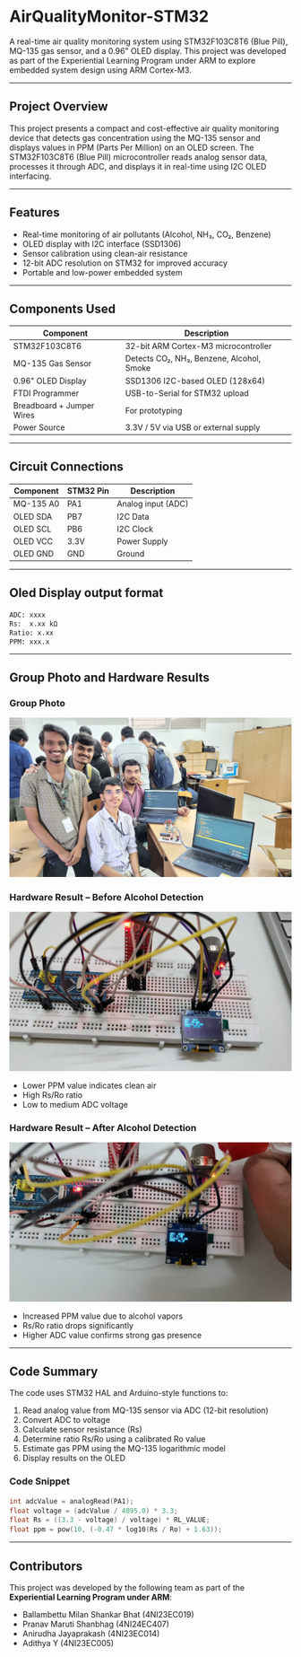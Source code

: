 # AirQualityMonitor-STM32

A real-time air quality monitoring system using STM32F103C8T6 (Blue Pill), MQ-135 gas sensor, and a 0.96" OLED display. This project was developed as part of the Experiential Learning Program under ARM to explore embedded system design using ARM Cortex-M3.

---

## Project Overview

This project presents a compact and cost-effective air quality monitoring device that detects gas concentration using the MQ-135 sensor and displays values in PPM (Parts Per Million) on an OLED screen. The STM32F103C8T6 (Blue Pill) microcontroller reads analog sensor data, processes it through ADC, and displays it in real-time using I2C OLED interfacing.

---

## Features

- Real-time monitoring of air pollutants (Alcohol, NH₃, CO₂, Benzene)
- OLED display with I2C interface (SSD1306)
- Sensor calibration using clean-air resistance
- 12-bit ADC resolution on STM32 for improved accuracy
- Portable and low-power embedded system

---

## Components Used

| Component              | Description                                      |
|------------------------|--------------------------------------------------|
| STM32F103C8T6          | 32-bit ARM Cortex-M3 microcontroller             |
| MQ-135 Gas Sensor      | Detects CO₂, NH₃, Benzene, Alcohol, Smoke        |
| 0.96" OLED Display     | SSD1306 I2C-based OLED (128x64)                  |
| FTDI Programmer        | USB-to-Serial for STM32 upload                   |
| Breadboard + Jumper Wires | For prototyping                             |
| Power Source           | 3.3V / 5V via USB or external supply             |

---

## Circuit Connections

| Component   | STM32 Pin | Description           |
|-------------|-----------|-----------------------|
| MQ-135 A0   | PA1       | Analog input (ADC)    |
| OLED SDA    | PB7       | I2C Data              |
| OLED SCL    | PB6       | I2C Clock             |
| OLED VCC    | 3.3V      | Power Supply          |
| OLED GND    | GND       | Ground                |

---
## Oled Display output format
```
ADC: xxxx
Rs:  x.xx kΩ
Ratio: x.xx
PPM: xxx.x
```
---

## Group Photo and Hardware Results

### Group Photo

![Group Photo](images/group_photo.jpg)

### Hardware Result – Before Alcohol Detection

![Before Alcohol Detection](images/oled_before.jpg)

- Lower PPM value indicates clean air
- High Rs/Ro ratio
- Low to medium ADC voltage

### Hardware Result – After Alcohol Detection

![After Alcohol Detection](images/oled_after.jpg)

- Increased PPM value due to alcohol vapors
- Rs/Ro ratio drops significantly
- Higher ADC value confirms strong gas presence

---

## Code Summary

The code uses STM32 HAL and Arduino-style functions to:

1. Read analog value from MQ-135 sensor via ADC (12-bit resolution)
2. Convert ADC to voltage
3. Calculate sensor resistance (Rs)
4. Determine ratio Rs/Ro using a calibrated Ro value
5. Estimate gas PPM using the MQ-135 logarithmic model
6. Display results on the OLED

### Code Snippet

```cpp
int adcValue = analogRead(PA1);
float voltage = (adcValue / 4095.0) * 3.3;
float Rs = ((3.3 - voltage) / voltage) * RL_VALUE;
float ppm = pow(10, (-0.47 * log10(Rs / Ro) + 1.63));
```

---


## Contributors

This project was developed by the following team as part of the **Experiential Learning Program under ARM**:

- Ballambettu Milan Shankar Bhat (4NI23EC019)
- Pranav Maruti Shanbhag (4NI24EC407)
- Anirudha Jayaprakash (4NI23EC014)
- Adithya Y (4NI23EC005)
